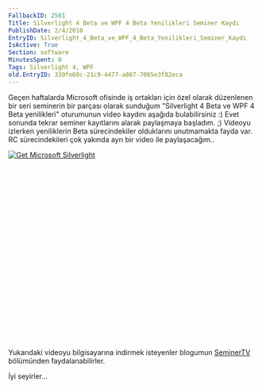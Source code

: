 ```yaml
---
FallbackID: 2501
Title: Silverlight 4 Beta ve WPF 4 Beta Yenilikleri Seminer Kaydı
PublishDate: 2/4/2010
EntryID: Silverlight_4_Beta_ve_WPF_4_Beta_Yenilikleri_Seminer_Kaydi
IsActive: True
Section: software
MinutesSpent: 0
Tags: Silverlight 4, WPF
old.EntryID: 339fe60c-21c9-4477-a867-7065e3f82eca
---
```

Geçen haftalarda Microsoft ofisinde iş ortakları için özel olarak
düzenlenen bir seri seminerin bir parçası olarak sunduğum "Silverlight 4
Beta ve WPF 4 Beta yenilikleri" oturumunun video kaydını aşağıda
bulabilirsiniz :) Evet sonunda tekrar seminer kayıtlarını alarak
paylaşmaya başladım. ;) Videoyu izlerken yeniliklerin Beta
sürecindekiler olduklarını unutmamakta fayda var. RC sürecindekileri çok
yakında ayrı bir video ile paylaşacağım..

<div style="width:512px;height:384px;">

[![Get Microsoft
Silverlight](http://go2.microsoft.com/fwlink/?LinkId=108181)](http://go2.microsoft.com/fwlink/?LinkID=124807)

</div>

Yukarıdaki videoyu bilgisayarına indirmek isteyenler blogumun
[SeminerTV](http://daron.yondem.com/tr/formatpage.aspx?path=seminertv.format.html)
bölümünden faydalanabilirler.

İyi seyirler...


